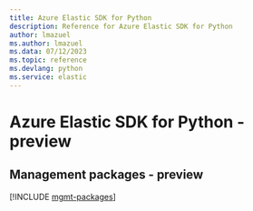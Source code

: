 ```yaml
---
title: Azure Elastic SDK for Python
description: Reference for Azure Elastic SDK for Python
author: lmazuel
ms.author: lmazuel
ms.data: 07/12/2023
ms.topic: reference
ms.devlang: python
ms.service: elastic
---
```

# Azure Elastic SDK for Python - preview

## Management packages - preview
[!INCLUDE [mgmt-packages](elastic-mgmt-index.md)]